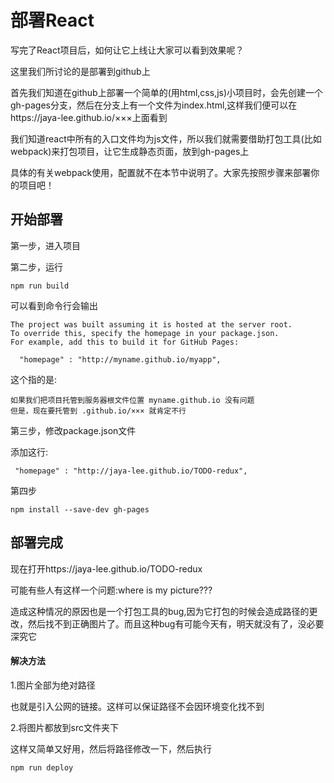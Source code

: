 # 部署React

写完了React项目后，如何让它上线让大家可以看到效果呢？

这里我们所讨论的是部署到github上

首先我们知道在github上部署一个简单的(用html,css,js)小项目时，会先创建一个gh-pages分支，然后在分支上有一个文件为index.html,这样我们便可以在https://jaya-lee.github.io/×××上面看到

我们知道react中所有的入口文件均为js文件，所以我们就需要借助打包工具(比如webpack)来打包项目，让它生成静态页面，放到gh-pages上


具体的有关webpack使用，配置就不在本节中说明了。大家先按照步骤来部署你的项目吧！

## 开始部署

第一步，进入项目

第二步，运行

```
npm run build

```
可以看到命令行会输出
```
The project was built assuming it is hosted at the server root.
To override this, specify the homepage in your package.json.
For example, add this to build it for GitHub Pages:

  "homepage" : "http://myname.github.io/myapp",

```
这个指的是:  
```
如果我们把项目托管到服务器根文件位置 myname.github.io 没有问题
但是，现在要托管到 .github.io/××× 就肯定不行
```

第三步，修改package.json文件

添加这行:
```
 "homepage" : "http://jaya-lee.github.io/TODO-redux",
```

第四步
```
npm install --save-dev gh-pages

```

## 部署完成

现在打开https://jaya-lee.github.io/TODO-redux

可能有些人有这样一个问题:where is my picture???


造成这种情况的原因也是一个打包工具的bug,因为它打包的时候会造成路径的更改，然后找不到正确图片了。而且这种bug有可能今天有，明天就没有了，没必要深究它


#### 解决方法


1.图片全部为绝对路径

也就是引入公网的链接。这样可以保证路径不会因环境变化找不到

2.将图片都放到src文件夹下

这样又简单又好用，然后将路径修改一下，然后执行

```
npm run deploy
```

